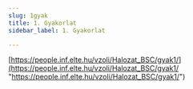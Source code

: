```yaml
---
slug: 1gyak
title: 1. Gyakorlat
sidebar_label: 1. Gyakorlat

---
```

[https://people.inf.elte.hu/vzoli/Halozat_BSC/gyak1/](https://people.inf.elte.hu/vzoli/Halozat_BSC/gyak1/ "https://people.inf.elte.hu/vzoli/Halozat_BSC/gyak1/")